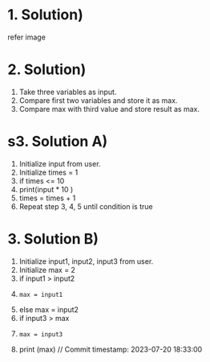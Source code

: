# 1. Solution)
refer image

# 2. Solution)

1. Take three variables as input.
2. Compare first two variables and store it as max.
3. Compare max with third value and store result as max.

# s3. Solution A)

1. Initialize input from user.
2. Initialize times = 1
3. if times <= 10
4.   print(input * 10 )
5.   times = times + 1
6.   Repeat step 3, 4, 5 until condition is true
 
# 3. Solution B)

1. Initialize input1, input2, input3 from user.
2. Initialize max = 2
3. if input1 > input2
4.     max = input1
5. else max = input2
6. if input3 > max
7.     max = input3
8. print (max)
// Commit timestamp: 2023-07-20 18:33:00